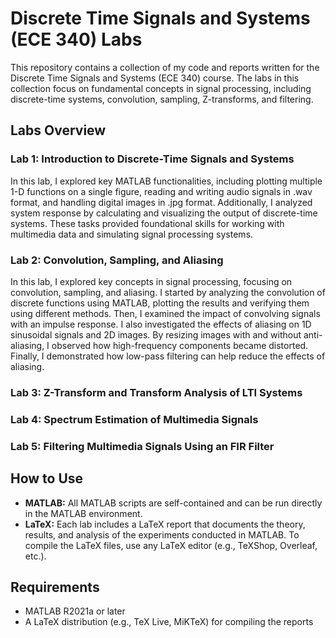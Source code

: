 # Discrete Time Signals and Systems (ECE 340) Labs

This repository contains a collection of my code and reports written for the Discrete Time Signals and Systems (ECE 340) course. The labs in this collection focus on fundamental concepts in signal processing, including discrete-time systems, convolution, sampling, Z-transforms, and filtering.
## Labs Overview
### Lab 1: Introduction to Discrete-Time Signals and Systems

In this lab, I explored key MATLAB functionalities, including plotting multiple 1-D functions on a single figure, reading and writing audio signals in .wav format, and handling digital images in .jpg format. Additionally, I analyzed system response by calculating and visualizing the output of discrete-time systems. These tasks provided foundational skills for working with multimedia data and simulating signal processing systems.
### Lab 2: Convolution, Sampling, and Aliasing

In this lab, I explored key concepts in signal processing, focusing on convolution, sampling, and aliasing. I started by analyzing the convolution of discrete functions using MATLAB, plotting the results and verifying them using different methods. Then, I examined the impact of convolving signals with an impulse response. I also investigated the effects of aliasing on 1D sinusoidal signals and 2D images. By resizing images with and without anti-aliasing, I observed how high-frequency components became distorted. Finally, I demonstrated how low-pass filtering can help reduce the effects of aliasing.
### Lab 3: Z-Transform and Transform Analysis of LTI Systems

### Lab 4: Spectrum Estimation of Multimedia Signals

### Lab 5: Filtering Multimedia Signals Using an FIR Filter

## How to Use

- **MATLAB:** All MATLAB scripts are self-contained and can be run directly in the MATLAB environment.
- **LaTeX:** Each lab includes a LaTeX report that documents the theory, results, and analysis of the experiments conducted in MATLAB. To compile the LaTeX files, use any LaTeX editor (e.g., TeXShop, Overleaf, etc.).

## Requirements
- MATLAB R2021a or later
- A LaTeX distribution (e.g., TeX Live, MiKTeX) for compiling the reports
